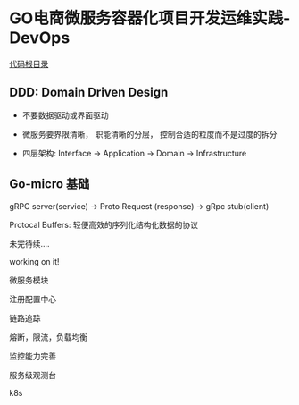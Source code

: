 # GO电商微服务容器化项目开发运维实践-DevOps



[代码根目录](https://github.com/Bensonluo/go-microservice-devops-sre)

## DDD: Domain Driven Design

- 不要数据驱动或界面驱动

- 微服务要界限清晰， 职能清晰的分层， 控制合适的粒度而不是过度的拆分

- 四层架构:  Interface -> Application -> Domain -> Infrastructure



## Go-micro 基础

gRPC server(service)   -> Proto Request (response) -> gRpc stub(client)

Protocal Buffers:  轻便高效的序列化结构化数据的协议





未完待续....

working on it!



微服务模块

注册配置中心

链路追踪

熔断，限流，负载均衡

监控能力完善

服务级观测台

k8s









